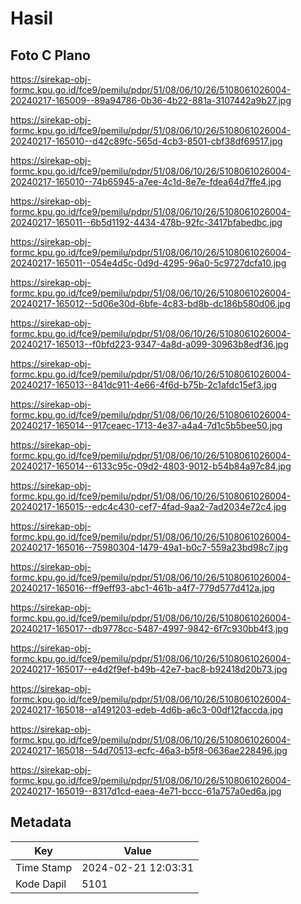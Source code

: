 # Hasil

## Foto C Plano

https://sirekap-obj-formc.kpu.go.id/fce9/pemilu/pdpr/51/08/06/10/26/5108061026004-20240217-165009--89a94786-0b36-4b22-881a-3107442a9b27.jpg

https://sirekap-obj-formc.kpu.go.id/fce9/pemilu/pdpr/51/08/06/10/26/5108061026004-20240217-165010--d42c89fc-565d-4cb3-8501-cbf38df69517.jpg

https://sirekap-obj-formc.kpu.go.id/fce9/pemilu/pdpr/51/08/06/10/26/5108061026004-20240217-165010--74b65945-a7ee-4c1d-8e7e-fdea64d7ffe4.jpg

https://sirekap-obj-formc.kpu.go.id/fce9/pemilu/pdpr/51/08/06/10/26/5108061026004-20240217-165011--6b5d1192-4434-478b-92fc-3417bfabedbc.jpg

https://sirekap-obj-formc.kpu.go.id/fce9/pemilu/pdpr/51/08/06/10/26/5108061026004-20240217-165011--054e4d5c-0d9d-4295-96a0-5c9727dcfa10.jpg

https://sirekap-obj-formc.kpu.go.id/fce9/pemilu/pdpr/51/08/06/10/26/5108061026004-20240217-165012--5d06e30d-6bfe-4c83-bd8b-dc186b580d06.jpg

https://sirekap-obj-formc.kpu.go.id/fce9/pemilu/pdpr/51/08/06/10/26/5108061026004-20240217-165013--f0bfd223-9347-4a8d-a099-30963b8edf36.jpg

https://sirekap-obj-formc.kpu.go.id/fce9/pemilu/pdpr/51/08/06/10/26/5108061026004-20240217-165013--841dc911-4e66-4f6d-b75b-2c1afdc15ef3.jpg

https://sirekap-obj-formc.kpu.go.id/fce9/pemilu/pdpr/51/08/06/10/26/5108061026004-20240217-165014--917ceaec-1713-4e37-a4a4-7d1c5b5bee50.jpg

https://sirekap-obj-formc.kpu.go.id/fce9/pemilu/pdpr/51/08/06/10/26/5108061026004-20240217-165014--6133c95c-09d2-4803-9012-b54b84a97c84.jpg

https://sirekap-obj-formc.kpu.go.id/fce9/pemilu/pdpr/51/08/06/10/26/5108061026004-20240217-165015--edc4c430-cef7-4fad-9aa2-7ad2034e72c4.jpg

https://sirekap-obj-formc.kpu.go.id/fce9/pemilu/pdpr/51/08/06/10/26/5108061026004-20240217-165016--75980304-1479-49a1-b0c7-559a23bd98c7.jpg

https://sirekap-obj-formc.kpu.go.id/fce9/pemilu/pdpr/51/08/06/10/26/5108061026004-20240217-165016--ff9eff93-abc1-461b-a4f7-779d577d412a.jpg

https://sirekap-obj-formc.kpu.go.id/fce9/pemilu/pdpr/51/08/06/10/26/5108061026004-20240217-165017--db9778cc-5487-4997-9842-6f7c930bb4f3.jpg

https://sirekap-obj-formc.kpu.go.id/fce9/pemilu/pdpr/51/08/06/10/26/5108061026004-20240217-165017--e4d2f9ef-b49b-42e7-bac8-b92418d20b73.jpg

https://sirekap-obj-formc.kpu.go.id/fce9/pemilu/pdpr/51/08/06/10/26/5108061026004-20240217-165018--a1491203-edeb-4d6b-a6c3-00df12faccda.jpg

https://sirekap-obj-formc.kpu.go.id/fce9/pemilu/pdpr/51/08/06/10/26/5108061026004-20240217-165018--54d70513-ecfc-46a3-b5f8-0636ae228496.jpg

https://sirekap-obj-formc.kpu.go.id/fce9/pemilu/pdpr/51/08/06/10/26/5108061026004-20240217-165019--8317d1cd-eaea-4e71-bccc-61a757a0ed6a.jpg


## Metadata

| Key        | Value               |
| ---------- | ------------------- |
| Time Stamp | 2024-02-21 12:03:31 |
| Kode Dapil | 5101                |



